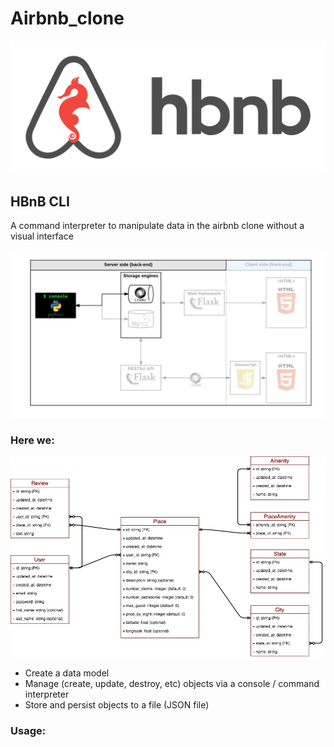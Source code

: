 # Airbnb_clone

![hbnb](./assets/hbnb.png)

## HBnB CLI
A command interpreter to manipulate data in the airbnb clone without a visual interface

![hbnb cli](./assets/815046647d23428a14ca.png)

### Here we:
![data](./assets/data.jpg)
- Create a data model
- Manage (create, update, destroy, etc) objects via a console / command interpreter
- Store and persist objects to a file (JSON file)



### Usage:

